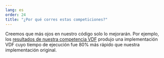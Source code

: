 ```yaml
---
lang: es
order: 24
title: "¿Por qué corres estas competiciones?"
---
```


Creemos que más ojos en nuestro código solo lo mejorarán. Por ejemplo, los [resultados de nuestra competencia VDF](https://www.chia.net/2019/01/17/chia-vdf-competition-round-1-results-and-announcements.en.html) produjo una implementación VDF cuyo tiempo de ejecución fue 80% más rápido que nuestra implementación original.
